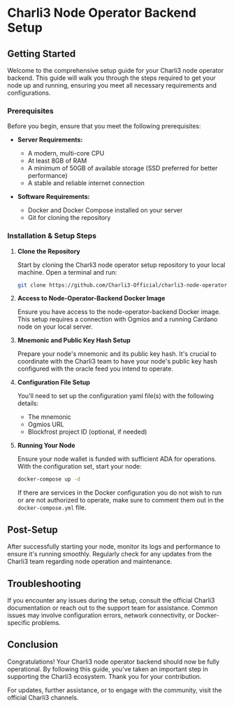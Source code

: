 # Charli3 Node Operator Backend Setup

## Getting Started

Welcome to the comprehensive setup guide for your Charli3 node operator backend. This guide will walk you through the steps required to get your node up and running, ensuring you meet all necessary requirements and configurations.

### Prerequisites

Before you begin, ensure that you meet the following prerequisites:

- **Server Requirements:**
  - A modern, multi-core CPU
  - At least 8GB of RAM
  - A minimum of 50GB of available storage (SSD preferred for better performance)
  - A stable and reliable internet connection

- **Software Requirements:**
  - Docker and Docker Compose installed on your server
  - Git for cloning the repository

### Installation & Setup Steps

1. **Clone the Repository**

   Start by cloning the Charli3 node operator setup repository to your local machine. Open a terminal and run:

   ```bash
   git clone https://github.com/Charli3-Official/charli3-node-operator-setup.git
   ```

2. **Access to Node-Operator-Backend Docker Image**

   Ensure you have access to the node-operator-backend Docker image. This setup requires a connection with Ogmios and a running Cardano node on your local server.

3. **Mnemonic and Public Key Hash Setup**

   Prepare your node's mnemonic and its public key hash. It's crucial to coordinate with the Charli3 team to have your node's public key hash configured with the oracle feed you intend to operate.

4. **Configuration File Setup**

   You'll need to set up the configuration yaml file(s) with the following details:
   - The mnemonic
   - Ogmios URL
   - Blockfrost project ID (optional, if needed)

5. **Running Your Node**

   Ensure your node wallet is funded with sufficient ADA for operations. With the configuration set, start your node:

   ```bash
   docker-compose up -d
   ```

   If there are services in the Docker configuration you do not wish to run or are not authorized to operate, make sure to comment them out in the `docker-compose.yml` file.

## Post-Setup

After successfully starting your node, monitor its logs and performance to ensure it's running smoothly. Regularly check for any updates from the Charli3 team regarding node operation and maintenance.

## Troubleshooting

If you encounter any issues during the setup, consult the official Charli3 documentation or reach out to the support team for assistance. Common issues may involve configuration errors, network connectivity, or Docker-specific problems.

## Conclusion

Congratulations! Your Charli3 node operator backend should now be fully operational. By following this guide, you've taken an important step in supporting the Charli3 ecosystem. Thank you for your contribution.

For updates, further assistance, or to engage with the community, visit the official Charli3 channels.
